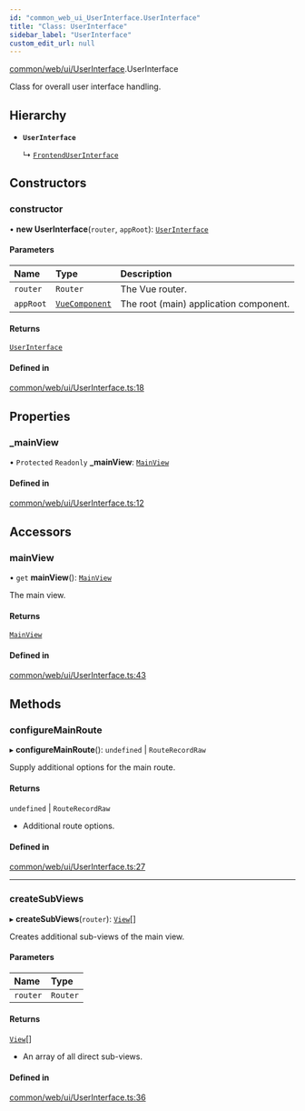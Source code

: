 ```yaml
---
id: "common_web_ui_UserInterface.UserInterface"
title: "Class: UserInterface"
sidebar_label: "UserInterface"
custom_edit_url: null
---
```


[common/web/ui/UserInterface](../modules/common_web_ui_UserInterface.md).UserInterface

Class for overall user interface handling.

## Hierarchy

- **`UserInterface`**

  ↳ [`FrontendUserInterface`](frontend_src_ui_FrontendUserInterface.FrontendUserInterface.md)

## Constructors

### constructor

• **new UserInterface**(`router`, `appRoot`): [`UserInterface`](common_web_ui_UserInterface.UserInterface.md)

#### Parameters

| Name | Type | Description |
| :------ | :------ | :------ |
| `router` | `Router` | The Vue router. |
| `appRoot` | [`VueComponent`](../modules/common_web_component_WebComponent.md#vuecomponent) | The root (main) application component. |

#### Returns

[`UserInterface`](common_web_ui_UserInterface.UserInterface.md)

#### Defined in

[common/web/ui/UserInterface.ts:18](https://github.com/Soroush9978/rds-ng/blob/3365237/src/common/web/ui/UserInterface.ts#L18)

## Properties

### \_mainView

• `Protected` `Readonly` **\_mainView**: [`MainView`](common_web_ui_views_main_MainView.MainView.md)

#### Defined in

[common/web/ui/UserInterface.ts:12](https://github.com/Soroush9978/rds-ng/blob/3365237/src/common/web/ui/UserInterface.ts#L12)

## Accessors

### mainView

• `get` **mainView**(): [`MainView`](common_web_ui_views_main_MainView.MainView.md)

The main view.

#### Returns

[`MainView`](common_web_ui_views_main_MainView.MainView.md)

#### Defined in

[common/web/ui/UserInterface.ts:43](https://github.com/Soroush9978/rds-ng/blob/3365237/src/common/web/ui/UserInterface.ts#L43)

## Methods

### configureMainRoute

▸ **configureMainRoute**(): `undefined` \| `RouteRecordRaw`

Supply additional options for the main route.

#### Returns

`undefined` \| `RouteRecordRaw`

- Additional route options.

#### Defined in

[common/web/ui/UserInterface.ts:27](https://github.com/Soroush9978/rds-ng/blob/3365237/src/common/web/ui/UserInterface.ts#L27)

___

### createSubViews

▸ **createSubViews**(`router`): [`View`](common_web_ui_views_View.View.md)[]

Creates additional sub-views of the main view.

#### Parameters

| Name | Type |
| :------ | :------ |
| `router` | `Router` |

#### Returns

[`View`](common_web_ui_views_View.View.md)[]

- An array of all direct sub-views.

#### Defined in

[common/web/ui/UserInterface.ts:36](https://github.com/Soroush9978/rds-ng/blob/3365237/src/common/web/ui/UserInterface.ts#L36)
